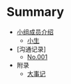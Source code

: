 # Summary

* [小组成员介绍](gitbook/self-introduction/about.md)
    * [小生](gitbook/self-introduction/xiaosheng.md)
* [沟通记录]
    * [No.001](gitbook/regular-meeting.md)
* 附录
    * [大事记](gitbook/big-event.md)